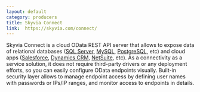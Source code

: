 ```yaml
---
layout: default
category: producers
title: Skyvia Connect 
link:  https://skyvia.com/connect/
---
```

Skyvia Connect is a cloud OData REST API server that allows to expose data of relational databases ([SQL Server](https://skyvia.com/connect/sql-server-odata), [MySQL](https://skyvia.com/connect/mysql-odata), [PostgreSQL](https://skyvia.com/connect/postgresql-odata), etc) and cloud apps ([Salesforce](https://skyvia.com/connect/salesforce-odata), [Dynamics CRM](https://skyvia.com/connect/dynamics-crm-odata), [NetSuite](https://skyvia.com/connect/netsuite-odata), etc). As a connectivity as a service solution, it does not require third-party drivers or any deployment efforts, so you can easily configure OData endpoints visually. Built-in security layer allows to manage endpoint access by defining user names with passwords or IPs/IP ranges, and monitor access to endpoints in details.
